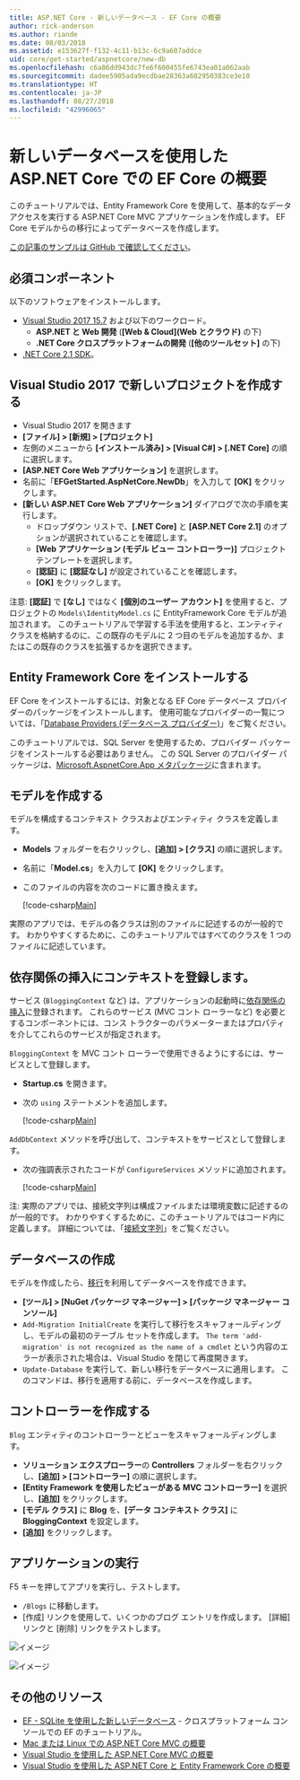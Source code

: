 ```yaml
---
title: ASP.NET Core - 新しいデータベース - EF Core の概要
author: rick-anderson
ms.author: riande
ms.date: 08/03/2018
ms.assetid: e153627f-f132-4c11-b13c-6c9a607addce
uid: core/get-started/aspnetcore/new-db
ms.openlocfilehash: c6a86dd943dc7fe6f600455fe6743ea01a062aab
ms.sourcegitcommit: dadee5905ada9ecdbae28363a682950383ce3e10
ms.translationtype: HT
ms.contentlocale: ja-JP
ms.lasthandoff: 08/27/2018
ms.locfileid: "42996065"
---
```

# <a name="getting-started-with-ef-core-on-aspnet-core-with-a-new-database"></a>新しいデータベースを使用した ASP.NET Core での EF Core の概要

このチュートリアルでは、Entity Framework Core を使用して、基本的なデータ アクセスを実行する ASP.NET Core MVC アプリケーションを作成します。 EF Core モデルからの移行によってデータベースを作成します。

[この記事のサンプルは GitHub で確認してください](https://github.com/aspnet/EntityFramework.Docs/tree/master/samples/core/GetStarted/AspNetCore/EFGetStarted.AspNetCore.NewDb)。

## <a name="prerequisites"></a>必須コンポーネント

以下のソフトウェアをインストールします。

* [Visual Studio 2017 15.7](https://www.visualstudio.com/downloads/) および以下のワークロード。
  * **ASP.NET と Web 開発** (**[Web & Cloud]\(Web とクラウド\)** の下)
  * **.NET Core クロスプラットフォームの開発** (**[他のツールセット]** の下)
* [.NET Core 2.1 SDK](https://www.microsoft.com/net/download/core)。

## <a name="create-a-new-project-in-visual-studio-2017"></a>Visual Studio 2017 で新しいプロジェクトを作成する

* Visual Studio 2017 を開きます
* **[ファイル] > [新規] > [プロジェクト]**
* 左側のメニューから **[インストール済み] > [Visual C#] > [.NET Core]** の順に選択します。
* **[ASP.NET Core Web アプリケーション]** を選択します。
* 名前に「**EFGetStarted.AspNetCore.NewDb**」を入力して **[OK]** をクリックします。
* **[新しい ASP.NET Core Web アプリケーション]** ダイアログで次の手順を実行します。
  * ドロップダウン リストで、**[.NET Core]** と **[ASP.NET Core 2.1]** のオプションが選択されていることを確認します。
  * **[Web アプリケーション (モデル ビュー コントローラー)]** プロジェクト テンプレートを選択します。
  * **[認証]** に **[認証なし]** が設定されていることを確認します。
  * **[OK]** をクリックします。

注意: **[認証]** で **[なし]** ではなく **[個別のユーザー アカウント]** を使用すると、プロジェクトの `Models\IdentityModel.cs` に EntityFramework Core モデルが追加されます。 このチュートリアルで学習する手法を使用すると、エンティティ クラスを格納するのに、この既存のモデルに 2 つ目のモデルを追加するか、またはこの既存のクラスを拡張するかを選択できます。

## <a name="install-entity-framework-core"></a>Entity Framework Core をインストールする

EF Core をインストールするには、対象となる EF Core データベース プロバイダーのパッケージをインストールします。 使用可能なプロバイダーの一覧については、「[Database Providers (データベース プロバイダー)](../../providers/index.md)」をご覧ください。 

このチュートリアルでは、SQL Server を使用するため、プロバイダー パッケージをインストールする必要はありません。 この SQL Server のプロバイダー パッケージは、[Microsoft.AspnetCore.App メタパッケージ](https://docs.microsoft.com/en-us/aspnet/core/fundamentals/metapackage-app?view=aspnetcore-2.1)に含まれます。

## <a name="create-the-model"></a>モデルを作成する

モデルを構成するコンテキスト クラスおよびエンティティ クラスを定義します。

* **Models** フォルダーを右クリックし、**[追加] > [クラス]** の順に選択します。
* 名前に「**Model.cs**」を入力して **[OK]** をクリックします。
* このファイルの内容を次のコードに置き換えます。

  [!code-csharp[Main](../../../../samples/core/GetStarted/AspNetCore/EFGetStarted.AspNetCore.NewDb/Models/Model.cs)]

実際のアプリでは、モデルの各クラスは別のファイルに記述するのが一般的です。 わかりやすくするために、このチュートリアルではすべてのクラスを 1 つのファイルに記述しています。

## <a name="register-your-context-with-dependency-injection"></a>依存関係の挿入にコンテキストを登録します。

サービス (`BloggingContext` など) は、アプリケーションの起動時に[依存関係の挿入](http://docs.asp.net/en/latest/fundamentals/dependency-injection.html)に登録されます。 これらのサービス (MVC コント ローラーなど) を必要とするコンポーネントには、コンス トラクターのパラメーターまたはプロパティを介してこれらのサービスが指定されます。

`BloggingContext` を MVC コント ローラーで使用できるようにするには、サービスとして登録します。

* **Startup.cs** を開きます。
* 次の `using` ステートメントを追加します。

  [!code-csharp[Main](../../../../samples/core/GetStarted/AspNetCore/EFGetStarted.AspNetCore.NewDb/Startup.cs#AddedUsings)]

`AddDbContext` メソッドを呼び出して、コンテキストをサービスとして登録します。

* 次の強調表示されたコードが `ConfigureServices` メソッドに追加されます。

  [!code-csharp[Main](../../../../samples/core/GetStarted/AspNetCore/EFGetStarted.AspNetCore.NewDb/Startup.cs?name=ConfigureServices&highlight=13-14)]

注: 実際のアプリでは、接続文字列は構成ファイルまたは環境変数に記述するのが一般的です。 わかりやすくするために、このチュートリアルではコード内に定義します。 詳細については、「[接続文字列](../../miscellaneous/connection-strings.md)」をご覧ください。

## <a name="create-the-database"></a>データベースの作成

モデルを作成したら、[移行](https://docs.microsoft.com/aspnet/core/data/ef-mvc/migrations#introduction-to-migrations)を利用してデータベースを作成できます。

* **[ツール] > [NuGet パッケージ マネージャー] > [パッケージ マネージャー コンソール]**
* `Add-Migration InitialCreate` を実行して移行をスキャフォールディングし、モデルの最初のテーブル セットを作成します。 `The term 'add-migration' is not recognized as the name of a cmdlet` という内容のエラーが表示された場合は、Visual Studio を閉じて再度開きます。
* `Update-Database` を実行して、新しい移行をデータベースに適用します。 このコマンドは、移行を適用する前に、データベースを作成します。

## <a name="create-a-controller"></a>コントローラーを作成する

`Blog` エンティティのコントローラーとビューをスキャフォールディングします。

* **ソリューション エクスプローラー**の **Controllers** フォルダーを右クリックし、**[追加] > [コントローラー]** の順に選択します。
* **[Entity Framework を使用したビューがある MVC コントローラー]** を選択し、**[追加]** をクリックします。
* **[モデル クラス]** に **Blog** を、**[データ コンテキスト クラス]** に **BloggingContext** を設定します。
* **[追加]** をクリックします。


## <a name="run-the-application"></a>アプリケーションの実行

F5 キーを押してアプリを実行し、テストします。

* `/Blogs` に移動します。
* [作成] リンクを使用して、いくつかのブログ エントリを作成します。 [詳細] リンクと [削除] リンクをテストします。

![イメージ](_static/create.png)

![イメージ](_static/index-new-db.png)

## <a name="additional-resources"></a>その他のリソース

* [EF - SQLite を使用した新しいデータベース](xref:core/get-started/netcore/new-db-sqlite) - クロスプラットフォーム コンソールでの EF のチュートリアル。
* [Mac または Linux での ASP.NET Core MVC の概要](https://docs.microsoft.com/aspnet/core/tutorials/first-mvc-app-xplat/index)
* [Visual Studio を使用した ASP.NET Core MVC の概要](https://docs.microsoft.com/aspnet/core/tutorials/first-mvc-app/index)
* [Visual Studio を使用した ASP.NET Core と Entity Framework Core の概要](https://docs.microsoft.com/aspnet/core/data/ef-mvc/index)
